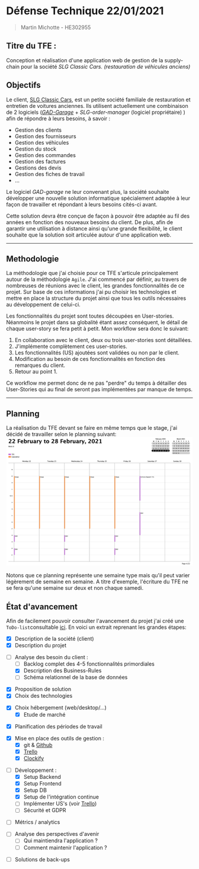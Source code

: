 
# Défense Technique 22/01/2021

>Martin Michotte - HE302955
## Titre du TFE : 
Conception et réalisation d'une application web de gestion de la supply-chain pour la société *SLG Classic Cars. (restauration de véhicules anciens)*

## Objectifs
Le client, [SLG Classic Cars](https://www.slgcars.be), est un petite société familiale de restauration et entretien de voitures anciennes. Ils utilisent actuellement une combinaison de 2 logiciels (*[GAD-Garage](https://www.logiciel-garage.fr)* + *SLG-order-manager* (logiciel propriétaire) ) afin de répondre à leurs besoins, à savoir :
* Gestion des clients
* Gestion des fournisseurs
* Gestion des véhicules
* Gestion du stock
* Gestion des commandes 
* Gestion des factures 
* Gestions des devis 
* Gestion des fiches de travail
* ... 

Le logiciel *GAD-garage* ne leur convenant plus, la société souhaite développer une nouvelle solution informatique spécialement adaptée à leur façon de travailler et répondant à leurs besoins cités-ci avant. 

Cette solution devra être conçue de façon à pouvoir être adaptée au fil des années en fonction des nouveaux besoins du client. De plus, afin de garantir une utilisation à distance ainsi qu'une grande flexibilité, le client souhaite que la solution soit articulée autour d'une application web. 

--- 

## Methodologie

La méthodologie que j'ai choisie pour ce TFE s'articule principalement autour de la méthodologie `Agile`. J'ai commencé par définir, au travers de nombreuses de réunions avec le client, les grandes fonctionnalités de ce projet. Sur base de ces informations j'ai pu choisir les technologies et mettre en place la structure du projet ainsi que tous les outils nécessaires au développement de celui-ci. 

Les fonctionnalités du projet sont toutes découpées en User-stories. Néanmoins le projet dans sa globalité étant assez conséquent, le détail de chaque user-story se fera petit à petit. Mon workflow sera donc le suivant: 
1. En collaboration avec le client, deux ou trois user-stories sont détaillées.
2. J'implémente complètement ces user-stories.
3. Les fonctionnalités (US) ajoutées sont validées ou non par le client.
4. Modification au besoin de ces fonctionnalités en fonction des remarques du client.
5. Retour au point 1. 

Ce workflow me permet donc de ne pas "perdre" du temps à détailler des User-Stories qui au final de seront pas implémentées par manque de temps. 

--- 

## Planning
La réalisation du TFE devant se faire en même temps que le stage, j'ai décidé de travailler selon le planning suivant: 
![planning-semaine](img/other/semaine-type.png)

Notons que ce planning représente une semaine type mais qu'il peut varier légèrement de semaine en semaine. A titre d'exemple, l'écriture du TFE ne se fera qu'une semaine sur deux et non chaque samedi. 

<div style="page-break-after: always;"></div>

## État d'avancement 
Afin de facilement pouvoir consulter l'avancement du projet j'ai créé une `ToDo-list`consultable [ici](https://github.com/MMichotte/SLG_APP/blob/master/docs/ToDo.md). En voici un extrait reprenant les grandes étapes:
- [X] Description de la société (client)
- [X] Description du projet
>
- [ ] Analyse des besoin du client :
  - [ ] Backlog complet des 4-5 fonctionnalités primordiales 
  - [X] Description des Business-Rules
  - [ ] Schéma relationnel de la base de données
>
- [X] Proposition de solution 
- [X] Choix des technologies 
>
- [X] Choix hébergement (web/desktop/...)
  - [X] Etude de marché
>
- [X] Planification des périodes de travail 
>
- [X] Mise en place des outils de gestion :
  - [X] git & [Github](https://github.com/MMichotte/SLG_APP)
  - [X] [Trello](https://trello.com/b/jxYKBrWG)
  - [X] [Clockify](https://clockify.me/shared/5faa54597454944cb39a6c64)
>
- [ ] Développement :
  - [X] Setup Backend
  - [X] Setup Frontend
  - [X] Setup DB
  - [X] Setup de l'intégration continue
  - [ ] Implémenter US's (voir [Trello](https://trello.com/b/jxYKBrWG))
  - [ ] Sécurité et GDPR
>
- [ ] Métrics / analytics 
>
- [ ] Analyse des perspectives d'avenir 
  - [ ] Qui maintiendra l'application ?
  - [ ] Comment maintenir l'application ? 
>
- [ ] Solutions de back-ups 

